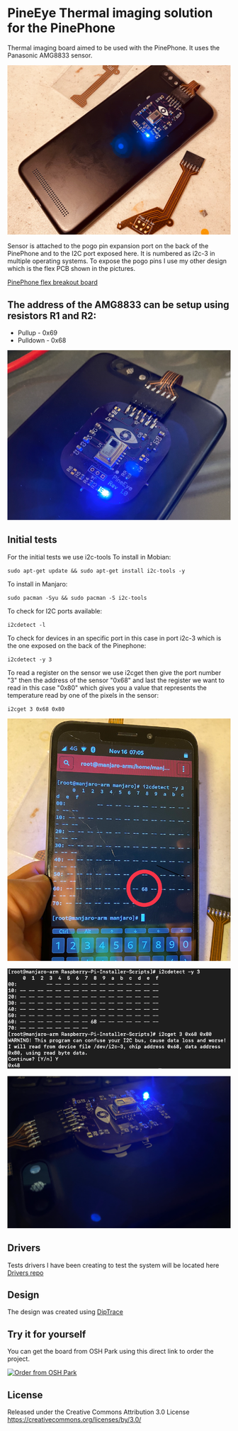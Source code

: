 # PineEye Thermal imaging solution for the PinePhone
 Thermal imaging board aimed to be used with the PinePhone. It uses the Panasonic AMG8833 sensor.   

![alt tag](/pictures/1.png)

Sensor is attached to the pogo pin expansion port on the back of the PinePhone and to the I2C port exposed here.  It is numbered as i2c-3 in multiple operating systems.
To expose the pogo pins I use my other design which is the flex PCB shown in the pictures.   

<a href="https://github.com/jnavarro7/pinephone_flex_breakout_board" title="PinePhoone flex breakout board">PinePhone flex breakout board</a>

## The address of the AMG8833 can be setup using resistors R1 and R2:
* Pullup   - 0x69
* Pulldown - 0x68

![alt tag](/pictures/2.png)

## Initial tests
For the initial tests we use i2c-tools 
To install in Mobian:

    sudo apt-get update && sudo apt-get install i2c-tools -y

To install in Manjaro:

    sudo pacman -Syu && sudo pacman -S i2c-tools

To check for I2C ports available:

    i2cdetect -l 

To check for devices in an specific port in this case in port i2c-3 which is the one exposed on the back of the Pinephone:

    i2cdetect -y 3

To read a register on the sensor we use i2cget then give the port number "3" then the address of the sensor "0x68" and last the register we want to read in this case "0x80" which gives you a value that represents the temperature read by one of the pixels in the sensor:

    i2cget 3 0x68 0x80

![alt tag](/pictures/3.png)

![alt tag](/pictures/5.png)

![alt tag](/pictures/4.png)


## Drivers

Tests drivers I have been creating to test the system will be located here <a href="https://github.com/jnavarro7/pineeye_pinephone_drivers" title="Drivers repo">Drivers repo</a>


## Design

The design was created using <a href="https://diptrace.com" title="DipTrace">DipTrace</a>

## Try it for yourself
You can get the board from OSH Park using this direct link to order the project. 

<a href="https://oshpark.com/shared_projects/Z65YHSF2"><img src="https://oshpark.com/packs/media/images/badge-5f4e3bf4bf68f72ff88bd92e0089e9cf.png" alt="Order from OSH Park"></img></a>


## License

Released under the Creative Commons Attribution 3.0 License
https://creativecommons.org/licenses/by/3.0/